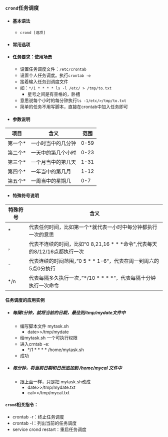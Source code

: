 ### `crond`任务调度

* #### 基本语法

  * `crond [选项]`

* #### 常用选项

* #### 任务要求：使用场景

  * 设置任务调度文件：`/etc/crontab`
  * 设置个人任务调度。执行`crontab -e`
  * 接着输入任务到调度文件
  * 如：`*/1 * * * * ls -l /etc/ > /tmp/to.txt`
    * 星号之间是有空格的，卧槽
  * 意思说每个小时的每分钟执行`ls -1/etc/>/tmp/to.txt`
  * 简单的任务不用写脚本，直接在crontab中加入任务即可

* #### 参数说明

| 项目    | 含义               | 范围 |
| ------- | ------------------ | ---- |
| 第一个* | 一小时当中的几分钟 | 0-59 |
| 第二个* | 一天中的第几个小时 | 0-23 |
| 第三个* | 一个月当中的第几天 | 1-31 |
| 第四个* | 一年当中的第几月   | 1-12 |
| 第五个* | 一周当中的星期几   | 0-7  |

* #### 特殊符号说明

| 特殊符号 | 含义                                                         |
| -------- | ------------------------------------------------------------ |
| *        | 代表任何时间，比如第一个*就代表一小时中每分钟都执行一次的意思 |
| ，       | 代表不连续的时间，比如“0 8,21,16 * * *命令",代表每天的8/12/16点都执行一次 |
| -        | 代表连续的时间范围，”0 5 * * 1-6“，代表在周一到周六的5点0分执行 |
| */n      | 代表每隔多久执行一次，”*/10 * * * *“，代表每隔十分钟执行一次命令 |

#### 任务调度的应用实例

* ##### 每隔1分钟，就将当前的日期，最佳到/tmp/mydate文件中

  * 编写脚本文件 mytask.sh
    * date>>/tmp/mydate
  * 给mytask.sh 一个可执行权限
  * 进入crntab -e:
    * */1 * * * *  /home/mytask.sh
  * 成功

* ##### 每分钟，将当前日期和日历追加到 /home/mycal 文件中

  * 跟上面一样，只是把 mytask.sh改成
    * date>>/tmp/mydate.txt
    * cal>>/tmp/mycal.txt 

#### `crond`相关指令：

*  crontab -r：终止任务调度
* crontab -l：列出当前的任务调度
* service crond restart：重启任务调度

​	

